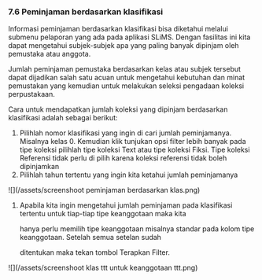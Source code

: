 ### 7.6 Peminjaman berdasarkan klasifikasi

Informasi peminjaman berdasarkan klasifikasi bisa diketahui melalui submenu pelaporan yang ada pada aplikasi SLiMS. Dengan fasilitas ini kita dapat mengetahui subjek-subjek apa yang paling banyak dipinjam oleh pemustaka atau anggota.

Jumlah peminjaman pemustaka berdasarkan kelas atau subjek tersebut dapat dijadikan salah satu acuan untuk mengetahui kebutuhan dan minat pemustakan yang kemudian untuk melakukan seleksi pengadaan koleksi perpustakaan.

Cara untuk mendapatkan jumlah koleksi yang dipinjam berdasarkan klasifikasi adalah sebagai berikut:

1. Pilihlah nomor klasifikasi yang ingin di cari jumlah peminjamanya. Misalnya kelas 0. Kemudian klik tunjukan opsi filter lebih banyak pada tipe koleksi pilihlah tipe koleksi Text atau tipe koleksi Fiksi. Tipe koleksi Referensi tidak perlu di pilih karena koleksi referensi tidak boleh dipinjamkan
2. Pilihlah tahun tertentu yang ingin kita ketahui jumlah peminjamanya

![](/assets/screenshoot peminjaman berdasarkan klas.png)





1. Apabila kita ingin mengetahui jumlah peminjaman pada klasifikasi tertentu untuk tiap-tiap tipe keanggotaan maka kita

   hanya perlu memilih tipe keanggotaan misalnya standar pada kolom tipe keanggotaan. Setelah semua setelan sudah

   ditentukan maka tekan tombol Terapkan Filter.

![](/assets/screenshoot klas ttt untuk keanggotaan ttt.png)

